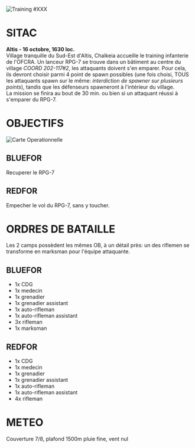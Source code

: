 ![Training #XXX](https://raw.githubusercontent.com/OFCRA/templates/master/trainings/briefings/trn%23001-1.png)


# SITAC

__Altis - 16 octobre, 1630 loc.__  
Village tranquille du Sud-Est d'Altis, Chalkeia accueille le training infanterie de l'OFCRA. Un lanceur RPG-7 se trouve dans un bâtiment au centre du village _COORD 202-117#2_, les attaquants doivent s'en emparer. Pour cela, ils devront choisir parmi 4 point de spawn possibles (une fois choisi, TOUS les attaquants spawn sur le même: _interdiction de spawner sur plusieurs points_), tandis que les défenseurs spawneront à l'intérieur du village.  
La mission se finira au bout de 30 min. ou bien si un attaquant réussi à s'emparer du RPG-7.

# OBJECTIFS

![Carte Operationnelle](https://raw.githubusercontent.com/OFCRA/templates/master/trainings/briefings/trn%23001-2.png)


## BLUEFOR

Recuperer le RPG-7


## REDFOR

Empecher le vol du RPG-7, sans y toucher.


# ORDRES DE BATAILLE

Les 2 camps possèdent les mêmes OB, à un détail près: un des riflemen se transforme en marksman pour l'équipe attaquante.

## BLUEFOR

* 1x CDG
* 1x medecin
* 1x grenadier
* 1x grenadier assistant
* 1x auto-rifleman
* 1x auto-rifleman assistant
* 3x rifleman 
* 1x marksman

## REDFOR

* 1x CDG
* 1x medecin
* 1x grenadier
* 1x grenadier assistant
* 1x auto-rifleman
* 1x auto-rifleman assistant
* 4x rifleman

# METEO

Couverture 7/8, plafond 1500m
pluie fine, vent nul










